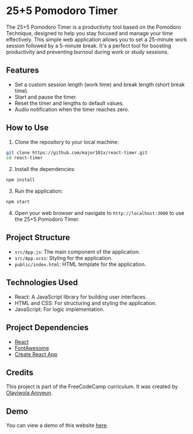 # 25+5 Pomodoro Timer

The 25+5 Pomodoro Timer is a productivity tool based on the Pomodoro Technique, designed to help you stay focused and manage your time effectively. This simple web application allows you to set a 25-minute work session followed by a 5-minute break. It's a perfect tool for boosting productivity and preventing burnout during work or study sessions.

## Features

- Set a custom session length (work time) and break length (short break time).
- Start and pause the timer.
- Reset the timer and lengths to default values.
- Audio notification when the timer reaches zero.

## How to Use

1. Clone the repository to your local machine:

```bash
git clone https://github.com/major101x/react-timer.git
cd react-timer
```

2. Install the dependencies:

```bash
npm install
```

3. Run the application:

```bash
npm start
```

4. Open your web browser and navigate to `http://localhost:3000` to use the 25+5 Pomodoro Timer.

## Project Structure

- `src/App.js`: The main component of the application.
- `src/App.scss`: Styling for the application.
- `public/index.html`: HTML template for the application.

## Technologies Used

- React: A JavaScript library for building user interfaces.
- HTML and CSS: For structuring and styling the application.
- JavaScript: For logic implementation.

## Project Dependencies

- [React](https://reactjs.org/)
- [FontAwesome](https://fontawesome.com/)
- [Create React App](https://create-react-app.dev/)

## Credits

This project is part of the FreeCodeCamp curriculum. It was created by [Olayiwola Aroyeun](https://github.com/major101x).

## Demo

You can view a demo of this website [here](https://major101x.github.io/react-timer).

